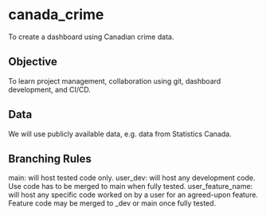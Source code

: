 # canada_crime
To create a dashboard using Canadian crime data.

## Objective
To learn project management, collaboration using git, dashboard development, and CI/CD.

## Data
We will use publicly available data, e.g. data from Statistics Canada.

## Branching Rules
main: will host tested code only.
user_dev: will host any development code. Use code has to be merged to main when fully tested.
user_feature_name: will host any specific code worked on by a user for an agreed-upon feature. Feature code may be merged to _dev or main once fully tested.
